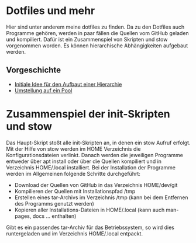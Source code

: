 # Dotfiles und mehr
Hier sind unter anderem meine dotfiles zu finden. Da zu den Dotfiles auch Programme gehören, werden in paar fällen die Quellen vom GitHub geladen und kompiliert.
Dafür ist ein Zusammenspiel von Skripten und stow vorgenommen worden. Es können hierarchische Abhängigkeiten aufgebaut werden.

## Vorgeschichte
- [Initiale Idee für den Aufbaut einer Hierarchie](./Initial.md)
- [Umstellung auf ein Pool](./Pool.md)

# Zusammenspiel der init-Skripten und stow
Das Haupt-Skript stoßt alle init-Skripten an, in denen ein stow Aufruf erfolgt. Mit der Hilfe von stow werden im HOME Verzeichnis die Konfigurationsdateien verlinkt. Danach
werden die jeweiligen Programme entweder über apt install oder über die Quellen kompiliert und in Verzeichnis HOME/.local installiert. Bei der Installation der Programme
werden im Allgemeinen folgende Schritte durchgeführt:
- Download der Quellen von GitHub in das Verzeichnis HOME/dev/git
- Kompilieren der Quellen mit Installationspfad /tmp
- Erstellen eines tar-Archivs im Verzeichnis /tmp (kann bei dem Entfernen des Programms genutzt werden)
- Kopieren aller Installations-Dateien in HOME/.local (kann auch man-pages, docs ... enthalten)

Gibt es ein passendes tar-Archiv für das Betriebssystem, so wird dies runtergeladen und im Verzeichnis HOME/.local entpackt.
